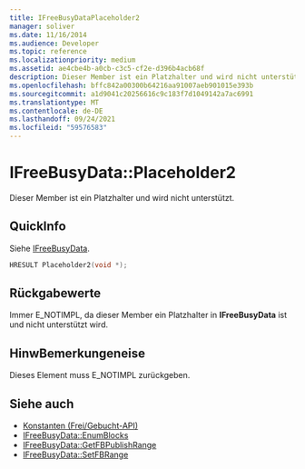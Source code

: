 ```yaml
---
title: IFreeBusyDataPlaceholder2
manager: soliver
ms.date: 11/16/2014
ms.audience: Developer
ms.topic: reference
ms.localizationpriority: medium
ms.assetid: ae4cbe4b-a0cb-c3c5-cf2e-d396b4acb68f
description: Dieser Member ist ein Platzhalter und wird nicht unterstützt.
ms.openlocfilehash: bffc842a00300b64216aa91007aeb901015e393b
ms.sourcegitcommit: a1d9041c20256616c9c183f7d1049142a7ac6991
ms.translationtype: MT
ms.contentlocale: de-DE
ms.lasthandoff: 09/24/2021
ms.locfileid: "59576583"
---
```

# <a name="ifreebusydataplaceholder2"></a>IFreeBusyData::Placeholder2

Dieser Member ist ein Platzhalter und wird nicht unterstützt.
  
## <a name="quick-info"></a>QuickInfo

Siehe [IFreeBusyData](ifreebusydata.md).
  
```cpp
HRESULT Placeholder2(void *);
```

## <a name="return-values"></a>Rückgabewerte

Immer E_NOTIMPL, da dieser Member ein Platzhalter in **IFreeBusyData** ist und nicht unterstützt wird. 
  
## <a name="remarks"></a>HinwBemerkungeneise

Dieses Element muss E_NOTIMPL zurückgeben.
  
## <a name="see-also"></a>Siehe auch

- [Konstanten (Frei/Gebucht-API)](constants-free-busy-api.md)
- [IFreeBusyData::EnumBlocks](ifreebusydata-enumblocks.md)
- [IFreeBusyData::GetFBPublishRange](ifreebusydata-getfbpublishrange.md)
- [IFreeBusyData::SetFBRange](ifreebusydata-setfbrange.md)

